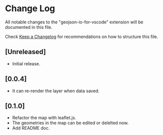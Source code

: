 # Change Log

All notable changes to the "geojson-io-for-vscode" extension will be documented in this file.

Check [Keep a Changelog](http://keepachangelog.com/) for recommendations on how to structure this file.

## [Unreleased]

- Initial release.

## [0.0.4]

- It can re-render the layer when data saved.

## [0.1.0]

- Refactor the map with leaflet.js.
- The geometries in the map can be edited or delelted now.
- Add README doc.